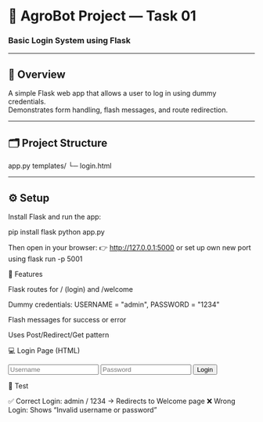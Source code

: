 # 🌾 AgroBot Project — Task 01  
### **Basic Login System using Flask**

---

## 📘 Overview
A simple Flask web app that allows a user to log in using dummy credentials.  
Demonstrates form handling, flash messages, and route redirection.

---

## 🗂️ Project Structure
app.py
templates/
└─ login.html



---

## ⚙️ Setup

Install Flask and run the app:

pip install flask
python app.py

Then open in your browser:
👉 http://127.0.0.1:5000  or set up own new port
using flask run -p 5001

🧩 Features

Flask routes for / (login) and /welcome

Dummy credentials:
USERNAME = "admin", PASSWORD = "1234"

Flash messages for success or error

Uses Post/Redirect/Get pattern


💻 Login Page (HTML)

<form method="POST">
  <input type="text" name="username" placeholder="Username" required />
  <input type="password" name="password" placeholder="Password" required />
  <button type="submit">Login</button>
</form>


🧪 Test

✅ Correct Login: admin / 1234 → Redirects to Welcome page
❌ Wrong Login: Shows “Invalid username or password”


